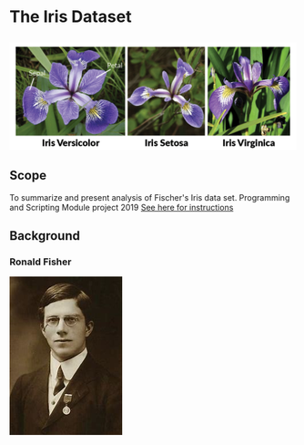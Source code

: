 # The Iris Dataset <p>
![The Iris Family](/Images/iris-machinelearning.png)
## Scope
To summarize and present analysis of Fischer's Iris data set. Programming and Scripting Module project 2019
[See here for instructions](https://github.com/ianmcloughlin/project-pands/raw/master/project.pdf)

## Background
### Ronald Fisher 
![Ronald Fisher](/Images/Ronald.Fisher.jpg?style=centerme)





